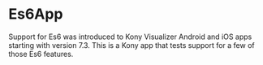 # Es6App

Support for Es6 was introduced to Kony Visualizer Android and iOS apps starting with version 7.3. This is a Kony app that tests support for a few of those Es6 features. 
